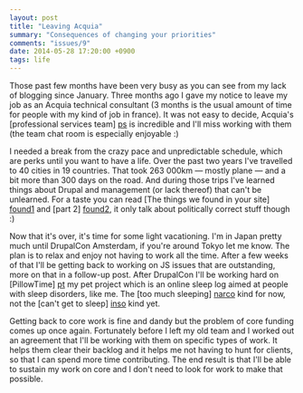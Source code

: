 ```yaml
---
layout: post
title: "Leaving Acquia"
summary: "Consequences of changing your priorities"
comments: "issues/9"
date: 2014-05-28 17:20:00 +0900
tags: life
---
```


Those past few months have been very busy as you can see from my lack of
blogging since January. Three months ago I gave my notice to leave my job as
an Acquia technical consultant (3 months is the usual amount of time for
people with my kind of job in france). It was not easy to decide,
Acquia's [professional services team] [ps] is incredible and I'll miss working
with them (the team chat room is especially enjoyable :)

I needed a break from the crazy pace and unpredictable schedule, which are
perks until you want to have a life. Over the past two years I've travelled
to 40 cities in 19 countries. That took 263&nbsp;000km — mostly plane —
and a bit more than 300 days on the road. And during those trips I've learned
things about Drupal and management (or lack thereof) that can't be unlearned.
For a taste you can read [The things we found in your site] [found1] and
[part 2] [found2], it only talk about politically correct stuff though :)

Now that it's over, it's time for some light vacationing. I'm in Japan
pretty much until DrupalCon Amsterdam, if you're around Tokyo let me know.
The plan is to relax and enjoy not having to work all the time. After a few
weeks of that I'll be getting back to working on JS issues that are
outstanding, more on that in a follow-up post. After DrupalCon I'll be
working hard on [PillowTime] [pt] my pet project which is an online sleep
log aimed at people with sleep disorders, like me. The [too much
sleeping] [narco] kind for now, not the [can't get to sleep] [inso] kind yet.

Getting back to core work is fine and dandy but the problem of core funding
comes up once again. Fortunately before I left my old team and I worked out an
agreement that I'll be working with them on specific types of work. It helps
them clear their backlog and it helps me not having to hunt for clients,
so that I can spend more time contributing. The end result is that I'll be
able to sustain my work on core and I don't need to look for work to make
that possible.






[ps]: https://www.acquia.com/products-services/professional-services/team
[found1]: https://www.acquia.com/blog/things-we-found-your-site
[found2]: https://www.acquia.com/blog/things-we-found-your-site-part-2
[pt]: https://www.pillowtime.net
[narco]: http://en.wikipedia.org/wiki/Narcolepsy
[inso]: http://en.wikipedia.org/wiki/Insomnia
